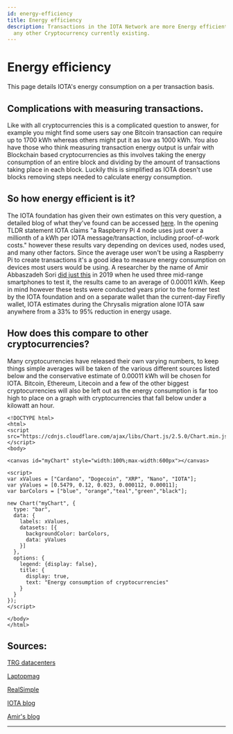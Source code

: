 ```yaml
---
id: energy-efficiency
title: Energy efficiency
description: Transactions in the IOTA Network are more Energy efficient than in
  any other Cryptocurrency currently existing.
---
```


# Energy efficiency

This page details IOTA's energy consumption on a per transaction basis.

## Complications with measuring transactions.

Like with all cryptocurrencies this is a complicated question to answer, for example you might find some users say one Bitcoin transaction can require up to 1700 kWh whereas others might put it as low as 1000 kWh. You also have those who think measuring transaction energy output is unfair with Blockchain based cryptocurrencies as this involves taking the energy consumption of an entire block and dividing by the amount of transactions taking place in each block. Luckily this is simplified as IOTA doesn't use blocks removing steps needed to calculate energy consumption.

## So how energy efficient is it?

The IOTA foundation has given their own estimates on this very question, a detailed blog of what they've found can be accessed [here](https://blog.iota.org/internal-energy-benchmarks-for-iota/). In the opening TLDR statement IOTA claims "a Raspberry Pi 4 node uses just over a millionth of a kWh per IOTA message/transaction, including proof-of-work costs." however these results vary depending on devices used, nodes used, and many other factors. Since the average user won't be using a Raspberry Pi to create transactions it's a good idea to measure energy consumption on devices most users would be using. A researcher by the name of Amir Abbaszadeh Sori [did just this](https://medium.com/@a.abbaszadeh.s/measuring-iota-pow-s-energy-consumption-and-comparing-with-other-payment-systems-413f4de50274) in 2019 when he used three mid-range smartphones to test it, the results came to an average of 0.00011 kWh. Keep in mind however these tests were conducted years prior to the former test by the IOTA foundation and on a separate wallet than the current-day Firefly wallet, IOTA estimates during the Chrysalis migration alone IOTA saw anywhere from a 33% to 95% reduction in energy usage.

## How does this compare to other cryptocurrencies?

Many cryptocurrencies have released their own varying numbers, to keep things simple averages will be taken of the various different sources listed below and the conservative estimate of 0.00011 kWh will be chosen for IOTA. Bitcoin, Ethereum, Litecoin and a few of the other biggest cryptocurrencies will also be left out as the energy consumption is far too high to place on a graph with cryptocurrencies that fall below under a kilowatt an hour.

    <!DOCTYPE html>
    <html>
    <script src="https://cdnjs.cloudflare.com/ajax/libs/Chart.js/2.5.0/Chart.min.js"></script>
    <body>

    <canvas id="myChart" style="width:100%;max-width:600px"></canvas>

    <script>
    var xValues = ["Cardano", "Dogecoin", "XRP", "Nano", "IOTA"];
    var yValues = [0.5479, 0.12, 0.023, 0.000112, 0.00011];
    var barColors = ["blue", "orange","teal","green","black"];

    new Chart("myChart", {
      type: "bar",
      data: {
        labels: xValues,
        datasets: [{
          backgroundColor: barColors,
          data: yValues
        }]
      },
      options: {
        legend: {display: false},
        title: {
          display: true,
          text: "Energy consumption of cryptocurrencies"
        }
      }
    });
    </script>

    </body>
    </html>

## Sources:

[TRG datacenters](https://www.trgdatacenters.com/most-environment-friendly-cryptocurrencies/)

[Laptopmag](https://www.laptopmag.com/best-picks/most-energy-efficient-cryptocurrencies-the-best-picks-for-teslas-new-coin)

[RealSimple](https://www.realsimple.com/work-life/money/money-planning/how-cryptocurrency-uses-energy)

[IOTA blog](https://blog.iota.org/internal-energy-benchmarks-for-iota/)

[Amir's blog](https://medium.com/@a.abbaszadeh.s/measuring-iota-pow-s-energy-consumption-and-comparing-with-other-payment-systems-413f4de50274)

***
